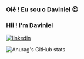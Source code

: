 ### Oiê ! Eu sou o Daviniel 😉
### Hii ! I'm Daviniel

[![linkedin](https://img.shields.io/badge/LinkedIn-0077B5?style=for-the-badge&logo=linkedin&logoColor=white)](https://www.linkedin.com/in/daviniel-nascimento-b598a2210/)

![Anurag's GitHub stats](https://github-readme-stats.vercel.app/api?username=Daviniel&show_icons=true&theme=radical)

